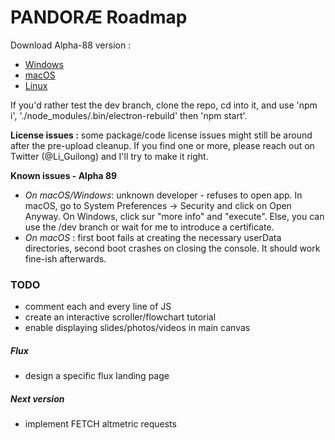 # PANDORÆ Roadmap

Download Alpha-88 version :
- [Windows](https://anthropos-ecosystems.com/pandorae/PANDORAE-win32-x64.zip)
- [macOS](https://anthropos-ecosystems.com/pandorae/PANDORAE-macOS.zip)
- [Linux](https://anthropos-ecosystems.com/pandorae/PANDORAE-linux-x64.zip)

If you'd rather test the dev branch, clone the repo, cd into it, and use 'npm i', './node_modules/.bin/electron-rebuild' then 'npm start'.

**License issues :** some package/code license issues might still be around after the pre-upload cleanup. If you find one or more, please reach out on Twitter (@Li_Guilong) and I'll try to make it right.

**Known issues - Alpha 89**
- _On macOS/Windows_: unknown developer - refuses to open app. In macOS, go to System Preferences -> Security and click on Open Anyway. On Windows, click sur "more info" and "execute". Else, you can use the /dev branch or wait for me to introduce a certificate.
- _On macOS_ : first boot fails at creating the necessary userData directories, second boot crashes on closing the console. It should work fine-ish afterwards.

### TODO
- comment each and every line of JS
- create an interactive scroller/flowchart tutorial
- enable displaying slides/photos/videos in main canvas

##### Flux
- design a specific flux landing page

##### Next version
- implement FETCH altmetric requests
